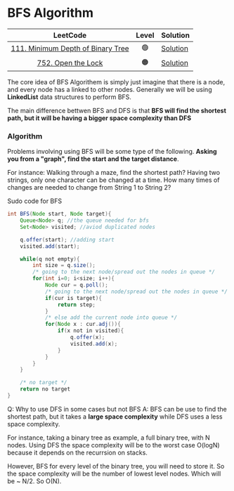 # BFS Algorithm

|                                             LeetCode                                             | Level | Solution                                                                                                                                       |
| :----------------------------------------------------------------------------------------------: | :---: | ---------------------------------------------------------------------------------------------------------------------------------------------- |
| [111. Minimum Depth of Binary Tree](https://leetcode.com/problems/minimum-depth-of-binary-tree/) |  🟢   | [Solution](https://github.com/NemoGW/CS_Notes/blob/main/Leetcode/DFS%20%26%20BFS/BFS-LeetCode111.md#leetcode-111-minimum-depth-of-binary-tree) |
|                [752. Open the Lock](https://leetcode.com/problems/open-the-lock/)                |  🟠   | [Solution](https://github.com/NemoGW/CS_Notes/blob/main/Leetcode/DFS%20%26%20BFS/BFS-LeetCode752.md)                                           |

The core idea of BFS Algorithem is simply just imagine that there is a node, and every node has a linked to other nodes. Generally we will be using **LinkedList** data structures to perform BFS.

The main difference bettwen BFS and DFS is that **BFS will find the shortest path, but it will be having a bigger space complexity than DFS**

### Algorithm

Problems involving using BFS will be some type of the following. **Asking you from a "graph", find the **start** and the **target** distance**.

For instance:
Walking through a maze, find the shortest path?
Having two strings, only one character can be changed at a time. How many times of changes are needed to change from String 1 to String 2?

Sudo code for BFS

```java
int BFS(Node start, Node target){
    Queue<Node> q; //the queue needed for bfs
    Set<Node> visited; //aviod duplicated nodes

    q.offer(start); //adding start
    visited.add(start);

    while(q not empty){
        int size = q.size();
        /* going to the next node/spread out the nodes in queue */
        for(int i=0; i<size; i++){
            Node cur = q.poll();
            /* going to the next node/spread out the nodes in queue */
            if(cur is target){
                return step;
            }
            /* else add the current node into queue */
            for(Node x : cur.adj()){
                if(x not in visited){
                    q.offer(x);
                    visited.add(x);
                }
            }
        }
    }

    /* no target */
    return no target
}
```

Q: Why to use DFS in some cases but not BFS
A: BFS can be use to find the shortest path, but it takes a **large space complexity** while DFS uses a less space complexity.

For instance, taking a binary tree as example, a full binary tree, with N nodes. Using DFS the space complexity will be to the worst case O(logN) because it depends on the recurrsion on stacks.

However, BFS for every level of the binary tree, you will need to store it. So the space complexity will be the number of lowest level nodes. Which will be ~ N/2. So O(N).
